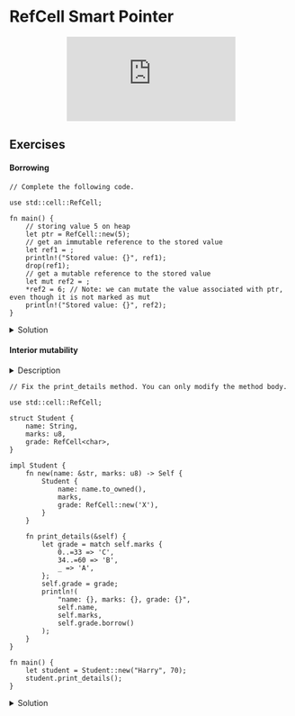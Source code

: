 # RefCell Smart Pointer

<div style="display: flex; justify-content: center;">
    <iframe class="youtube-video" src="https://www.youtube.com/embed/77aRH6YBKyY?si=26YzyT-fhfIhp-KT&amp;start=70" title="YouTube video player" frameborder="0" allow="accelerometer; autoplay; clipboard-write; encrypted-media; gyroscope; picture-in-picture; web-share" allowfullscreen></iframe>
</div>

## Exercises

#### Borrowing

```rust,editable,compile_fail
// Complete the following code.

use std::cell::RefCell;

fn main() {
    // storing value 5 on heap
    let ptr = RefCell::new(5);
    // get an immutable reference to the stored value
    let ref1 = ;
    println!("Stored value: {}", ref1);
    drop(ref1);
    // get a mutable reference to the stored value
    let mut ref2 = ;
    *ref2 = 6; // Note: we can mutate the value associated with ptr, even though it is not marked as mut
    println!("Stored value: {}", ref2);
}
```

<details>
  <summary>Solution</summary>
  
  ```rust
use std::cell::RefCell;

fn main() {
    // storing value 5 on heap
    let ptr = RefCell::new(5);
    // get an immutable reference to the stored value
    let ref1 = ptr.borrow();
    println!("Stored value: {}", ref1);
    drop(ref1);
    // get a mutable reference to the stored value
    let mut ref2 = ptr.borrow_mut();
    *ref2 = 6; // Note: we can mutate the value associated with ptr, even though it is not marked as mut
    println!("Stored value: {}", ref2);
}
  ```
</details>

#### Interior mutability

<details>
  <summary>Description</summary>
  
  This is a helpful description. Read me to understand what to do!

</details>

```rust,editable,compile_fail
// Fix the print_details method. You can only modify the method body.

use std::cell::RefCell;

struct Student {
    name: String,
    marks: u8,
    grade: RefCell<char>,
}

impl Student {
    fn new(name: &str, marks: u8) -> Self {
        Student {
            name: name.to_owned(),
            marks,
            grade: RefCell::new('X'),
        }
    }

    fn print_details(&self) {
        let grade = match self.marks {
            0..=33 => 'C',
            34..=60 => 'B',
            _ => 'A',
        };
        self.grade = grade;
        println!(
            "name: {}, marks: {}, grade: {}",
            self.name,
            self.marks,
            self.grade.borrow()
        );
    }
}

fn main() {
    let student = Student::new("Harry", 70);
    student.print_details();
}
```

<details>
  <summary>Solution</summary>
  
  ```rust
use std::cell::RefCell;

struct Student {
    name: String,
    marks: u8,
    grade: RefCell<char>,
}

impl Student {
    fn new(name: &str, marks: u8) -> Self {
        Student {
            name: name.to_owned(),
            marks,
            grade: RefCell::new('X'),
        }
    }

    fn print_details(&self) {
        let grade = match self.marks {
            0..=33 => 'C',
            34..=60 => 'B',
            _ => 'A',
        };
        *self.grade.borrow_mut() = grade;
        println!(
            "name: {}, marks: {}, grade: {}",
            self.name,
            self.marks,
            self.grade.borrow()
        );
    }
}

fn main() {
    let student = Student::new("Harry", 70);
    student.print_details();
}
  ```
</details>
